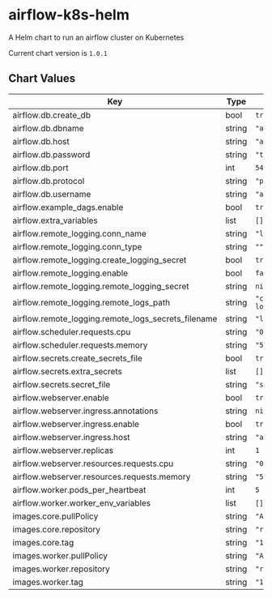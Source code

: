 airflow-k8s-helm
================
A Helm chart to run an airflow cluster on Kubernetes

Current chart version is `1.0.1`





## Chart Values

| Key | Type | Default | Description |
|-----|------|---------|-------------|
| airflow.db.create_db | bool | `true` |  |
| airflow.db.dbname | string | `"airflow"` |  |
| airflow.db.host | string | `"airflow-default-db-svc"` |  |
| airflow.db.password | string | `"testadminpass"` |  |
| airflow.db.port | int | `5432` |  |
| airflow.db.protocol | string | `"postgresql+psycopg2"` |  |
| airflow.db.username | string | `"admin"` |  |
| airflow.example_dags.enable | bool | `true` |  |
| airflow.extra_variables | list | `[]` |  |
| airflow.remote_logging.conn_name | string | `"logging"` |  |
| airflow.remote_logging.conn_type | string | `""` |  |
| airflow.remote_logging.create_logging_secret | bool | `true` |  |
| airflow.remote_logging.enable | bool | `false` |  |
| airflow.remote_logging.remote_logging_secret | string | `nil` |  |
| airflow.remote_logging.remote_logs_path | string | `"cloud-data-k8s-staging-logs/airflow/logs"` |  |
| airflow.remote_logging.remote_logs_secrets_filename | string | `"logging-secrets"` |  |
| airflow.scheduler.requests.cpu | string | `"0.5"` |  |
| airflow.scheduler.requests.memory | string | `"500Mi"` |  |
| airflow.secrets.create_secrets_file | bool | `true` |  |
| airflow.secrets.extra_secrets | list | `[]` |  |
| airflow.secrets.secret_file | string | `"secrets-default"` |  |
| airflow.webserver.enable | bool | `true` |  |
| airflow.webserver.ingress.annotations | string | `nil` |  |
| airflow.webserver.ingress.enable | bool | `true` |  |
| airflow.webserver.ingress.host | string | `"airflow.example.mydomain.com"` |  |
| airflow.webserver.replicas | int | `1` |  |
| airflow.webserver.resources.requests.cpu | string | `"0.1"` |  |
| airflow.webserver.resources.requests.memory | string | `"500Mi"` |  |
| airflow.worker.pods_per_heartbeat | int | `5` |  |
| airflow.worker.worker_env_variables | list | `[]` |  |
| images.core.pullPolicy | string | `"Always"` |  |
| images.core.repository | string | `"reevedata/airflow-kubernetes"` |  |
| images.core.tag | string | `"1.10.10"` |  |
| images.worker.pullPolicy | string | `"Always"` |  |
| images.worker.repository | string | `"reevedata/airflow-kubernetes"` |  |
| images.worker.tag | string | `"1.10.10"` |  |
